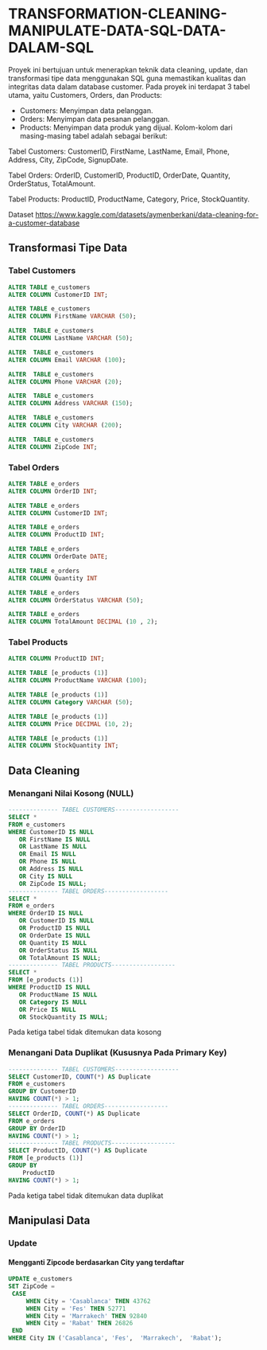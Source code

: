 # TRANSFORMATION-CLEANING-MANIPULATE-DATA-SQL-DATA-DALAM-SQL
Proyek ini bertujuan untuk menerapkan teknik data cleaning, update, dan transformasi tipe data menggunakan SQL guna memastikan kualitas dan integritas data dalam database customer. 
Pada proyek ini terdapat 3 tabel utama, yaitu Customers, Orders, dan Products:
- Customers: Menyimpan data pelanggan.
- Orders: Menyimpan data pesanan pelanggan.
- Products: Menyimpan data produk yang dijual.
Kolom-kolom dari masing-masing tabel adalah sebagai berikut:

Tabel Customers:
CustomerID, FirstName, LastName, Email, Phone, Address, City, ZipCode, SignupDate.

Tabel Orders:
OrderID, CustomerID, ProductID, OrderDate, Quantity, OrderStatus, TotalAmount.

Tabel Products:
ProductID, ProductName, Category, Price, StockQuantity.

Dataset https://www.kaggle.com/datasets/aymenberkani/data-cleaning-for-a-customer-database

## Transformasi Tipe Data
### Tabel Customers
``` sql
ALTER TABLE e_customers
ALTER COLUMN CustomerID INT;

ALTER TABLE e_customers
ALTER COLUMN FirstName VARCHAR (50);

ALTER  TABLE e_customers
ALTER COLUMN LastName VARCHAR (50);

ALTER  TABLE e_customers
ALTER COLUMN Email VARCHAR (100);

ALTER  TABLE e_customers
ALTER COLUMN Phone VARCHAR (20);

ALTER  TABLE e_customers
ALTER COLUMN Address VARCHAR (150);

ALTER  TABLE e_customers
ALTER COLUMN City VARCHAR (200);

ALTER  TABLE e_customers
ALTER COLUMN ZipCode INT;
```
### Tabel Orders
``` sql
ALTER TABLE e_orders
ALTER COLUMN OrderID INT;

ALTER TABLE e_orders
ALTER COLUMN CustomerID INT;

ALTER TABLE e_orders
ALTER COLUMN ProductID INT;

ALTER TABLE e_orders
ALTER COLUMN OrderDate DATE;

ALTER TABLE e_orders
ALTER COLUMN Quantity INT

ALTER TABLE e_orders
ALTER COLUMN OrderStatus VARCHAR (50);

ALTER TABLE e_orders
ALTER COLUMN TotalAmount DECIMAL (10 , 2);
```
### Tabel Products
``` sql ALTER TABLE [e_products (1)]
ALTER COLUMN ProductID INT;

ALTER TABLE [e_products (1)]
ALTER COLUMN ProductName VARCHAR (100);

ALTER TABLE [e_products (1)]
ALTER COLUMN Category VARCHAR (50);

ALTER TABLE [e_products (1)]
ALTER COLUMN Price DECIMAL (10, 2);

ALTER TABLE [e_products (1)]
ALTER COLUMN StockQuantity INT;
```
## Data Cleaning
### Menangani Nilai Kosong (NULL)
```sql
-------------- TABEL CUSTOMERS------------------
SELECT *
FROM e_customers
WHERE CustomerID IS NULL
   OR FirstName IS NULL
   OR LastName IS NULL
   OR Email IS NULL
   OR Phone IS NULL
   OR Address IS NULL
   OR City IS NULL
   OR ZipCode IS NULL;
-------------- TABEL ORDERS------------------
SELECT *
FROM e_orders
WHERE OrderID IS NULL
   OR CustomerID IS NULL
   OR ProductID IS NULL
   OR OrderDate IS NULL
   OR Quantity IS NULL
   OR OrderStatus IS NULL
   OR TotalAmount IS NULL;
-------------- TABEL PRODUCTS------------------
SELECT *
FROM [e_products (1)]
WHERE ProductID IS NULL
   OR ProductName IS NULL
   OR Category IS NULL
   OR Price IS NULL
   OR StockQuantity IS NULL;
```
Pada ketiga tabel tidak ditemukan data kosong 

### Menangani Data Duplikat (Kususnya Pada Primary Key)
``` sql
-------------- TABEL CUSTOMERS------------------
SELECT CustomerID, COUNT(*) AS Duplicate
FROM e_customers
GROUP BY CustomerID
HAVING COUNT(*) > 1;
-------------- TABEL ORDERS------------------
SELECT OrderID, COUNT(*) AS Duplicate
FROM e_orders
GROUP BY OrderID
HAVING COUNT(*) > 1;
-------------- TABEL PRODUCTS------------------
SELECT ProductID, COUNT(*) AS Duplicate
FROM [e_products (1)]
GROUP BY
	ProductID
HAVING COUNT(*) > 1;
```
Pada ketiga tabel tidak ditemukan data duplikat 
## Manipulasi Data
### Update 
#### Mengganti Zipcode berdasarkan City yang terdaftar
   ``` sql
   UPDATE e_customers
SET ZipCode =
	CASE
		WHEN City = 'Casablanca' THEN 43762
		WHEN City = 'Fes' THEN 52771
		WHEN City = 'Marrakech' THEN 92840
		WHEN City = 'Rabat' THEN 26826
	END
WHERE City IN ('Casablanca', 'Fes',  'Marrakech',  'Rabat');
```
   
   

